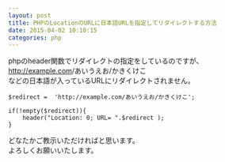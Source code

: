 ```yaml
---
layout: post
title: PHPのLocationのURLに日本語URLを指定してリダイレクトする方法
date: 2015-04-02 10:10:15
categories: php
---
```

<!-- {% raw %} -->
<p>phpのheader関数でリダイレクトの指定をしているのですが、<br>
<a href="http://example.com" rel="nofollow">http://example.com</a>/あいうえお/かきくけこ<br>
などの日本語が入っているURLにリダイレクトされません。</p>

<pre><code>$redirect =  'http://example.com/あいうえお/かきくけこ';

if(!empty($redirect)){
    header("Location: 0; URL= ".$redirect );
}
</code></pre>

<p>どなたかご教示いただければと思います。<br>
よろしくお願いいたします。</p>
<!-- {% endraw %} -->
